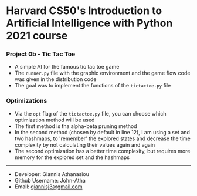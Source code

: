 # Harvard CS50's Introduction to Artificial Intelligence with Python 2021 course

### Project 0b - Tic Tac Toe
* A simple AI for the famous tic tac toe game
* The `runner.py` file with the graphic environment and the game flow code was given in the distribution code
* The goal was to implement the functions of the `tictactoe.py` file

### Optimizations
* Via the `opt` flag of the `tictactoe.py` file, you can choose which optimization method will be used
* The first method is tha alpha-beta pruning method
* In the second method (chosen by default in line 12), I am using a set and two hashmaps, to 'remember' the explored states and decrease the time complexity by not calculating their values again and again
* The second optimization has a better time complexity, but requires more memory for the explored set and the hashmaps

- - -

* Developer: Giannis Athanasiou
* Github Username: John-Atha
* Email: giannisj3@gmail.com
